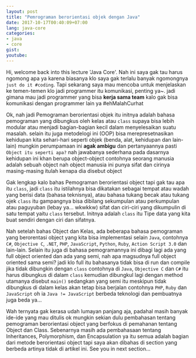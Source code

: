 ```yaml
---
layout: post
title: "Pemrograman berorientasi objek dengan Java"
date: 2017-10-17T00:40:09+07:00
lang: java-core
categories:
- java
- core
gist: 
youtube:
---
```


Hi, welcome back into this lecture 'Java Core'. Nah ini saya gak tau harus ngomong apa ya karena biasanya klo saya gak terlalu banyak ngomongnya `just do it #coding`. Tapi sekarang saya mau mencoba untuk menjelaskan ke temen-temen klo jadi programmer itu komunikasi, penting ya~. jadi gimana mau jadi programmer yang bisa **kerja sama team** kalo gak bisa komunikasi dengan programmer lain ya #ehMalahCurhat

Ok, nah jadi Pemograman berorientasi objek itu initnya adalah bahasa pemograman yang dibungkus oleh kelas atau `class` supaya bisa lebih modular atau menjadi bagian-bagian kecil dalam menyelesaikan suatu masalah. selain itu juga metodelogi ini (OOP) bisa merepresetnasikan kehidupan kita sehari-hari seperti objek (benda, alat, kehidupan dan lain-lain) mungkin perumpamaan ini **agak ambigu** dan pertanyaannya pasti `Object itu seperti apa?` nah jawabanya sederhana pada dasarnya kehidupan ini khan berupa object-object contohnya seorang manusia adalah sebuah object nah object manusia ini punya sifat dan cirinya masing-masing itulah kenapa dia disebut object

Gak lengkap kalo bahas Pemograman berorientasi object tapi gak tau apa itu `class`, jadi `class` itu istilahnya bisa dikatakan sebagai tempat atau wadah yang berisi data (bahasa teknisnya), atau bahasa tukang becak atau tukang ojek `class` itu gampangnya bisa dibilang sekumpulan atau perkumpulan atau paguyuban (lebay ya... wkwkkw) sifat dan ciri-ciri yang dikumpulin di satu tempat yaitu `class` tersebut. Initnya adalah `class` itu Tipe data yang kita buat sendiri dengan ciri dan sifatnya.

Nah setelah bahas Object dan Kelas, ada beberapa bahasa pemograman yang berorentasi object yang kita bisa implementasi selain `Java`, contohnya `C#`, `Objective C`, `.NET`, `PHP`, `JavaScript`, `Python`, `Ruby`, `Action Script 3.0` dan lain-lain. Selain itu juga di bahasa pemogramannya ini dibagi lagi ada yang full object oriented dan ada yang semi, nah apa magsudnya full object oriented sama semi? jadi klo full itu bahasanya tidak bisa di run dan compile jika tidak dibungkin dengan `class` contohnya di `Java`, `Objective C` dan `C#` itu harus dibungkus di dalam `class` kemudian dibungkul lagi dengan method utamanya disebut `main()` sedangkan yang semi itu meskipun tidak dibungkus di dalam kelas akan tetap bisa berjalan contohnya `PHP`, `Ruby` dan `JavaScript` oh ia `Java != JavaScript` berbeda teknologi dan pembuatnya juga beda ya...

Wah ternyata gak kerasa udah lumayan panjang aja, padahal masih banyak ide-ide yang mau ditulis ok mungkin sekian dulu pembahasan tentang pemograman berorientasi object yang berfokus di pemahanan tentang Object dan Class. Sebenarnya masih ada pembahasaan tentang Inheritances, Polymorphism, dan Encapsulation ya itu semua adalah bagian dari metode berorientasi object tapi saya akan dibahas di section yang berbeda artinya tidak di artikel ini. See you in next section...